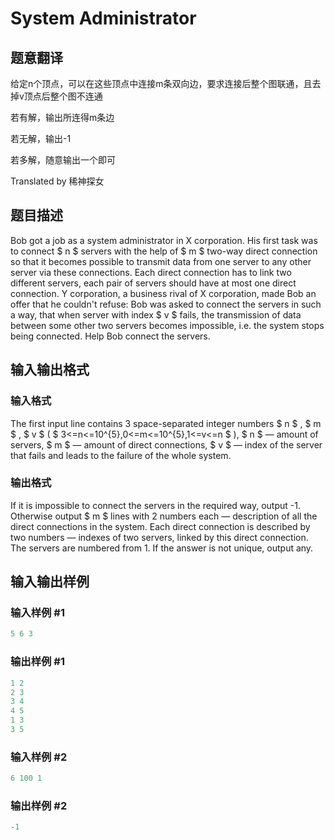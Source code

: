 # System Administrator

## 题意翻译

给定n个顶点，可以在这些顶点中连接m条双向边，要求连接后整个图联通，且去掉v顶点后整个图不连通

若有解，输出所连得m条边

若无解，输出-1

若多解，随意输出一个即可

Translated by 稀神探女

## 题目描述

Bob got a job as a system administrator in X corporation. His first task was to connect $ n $ servers with the help of $ m $ two-way direct connection so that it becomes possible to transmit data from one server to any other server via these connections. Each direct connection has to link two different servers, each pair of servers should have at most one direct connection. Y corporation, a business rival of X corporation, made Bob an offer that he couldn't refuse: Bob was asked to connect the servers in such a way, that when server with index $ v $ fails, the transmission of data between some other two servers becomes impossible, i.e. the system stops being connected. Help Bob connect the servers.

## 输入输出格式

### 输入格式

The first input line contains 3 space-separated integer numbers $ n $ , $ m $ , $ v $ ( $ 3<=n<=10^{5},0<=m<=10^{5},1<=v<=n $ ), $ n $ — amount of servers, $ m $ — amount of direct connections, $ v $ — index of the server that fails and leads to the failure of the whole system.

### 输出格式

If it is impossible to connect the servers in the required way, output -1. Otherwise output $ m $ lines with 2 numbers each — description of all the direct connections in the system. Each direct connection is described by two numbers — indexes of two servers, linked by this direct connection. The servers are numbered from 1. If the answer is not unique, output any.

## 输入输出样例

### 输入样例 #1

```cpp
5 6 3

```
### 输出样例 #1

```cpp
1 2
2 3
3 4
4 5
1 3
3 5

```
### 输入样例 #2

```cpp
6 100 1

```
### 输出样例 #2

```cpp
-1

```
